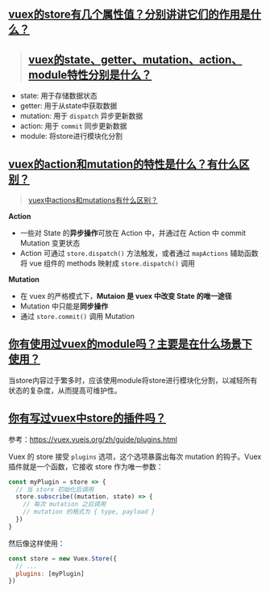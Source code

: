 ## [vuex的store有几个属性值？分别讲讲它们的作用是什么？](https://github.com/haizlin/fe-interview/issues/387)

> ## [vuex的state、getter、mutation、action、module特性分别是什么？](https://github.com/haizlin/fe-interview/issues/388)

- state: 用于存储数据状态
- getter: 用于从state中获取数据
- mutation: 用于 `dispatch` 异步更新数据
- action: 用于 `commit` 同步更新数据
- module: 将store进行模块化分割

## [vuex的action和mutation的特性是什么？有什么区别？](https://github.com/haizlin/fe-interview/issues/390)
> [vuex中actions和mutations有什么区别？](https://github.com/haizlin/fe-interview/issues/537)

**Action**

- 一些对 State 的**异步操作**可放在 Action 中，并通过在 Action 中 commit Mutation 变更状态
- Action 可通过 `store.dispatch()` 方法触发，或者通过 `mapActions` 辅助函数将 vue 组件的 methods 映射成 `store.dispatch()` 调用

**Mutation**

- 在 vuex 的严格模式下，**Mutaion 是 vuex 中改变 State 的唯一途径**
- Mutation 中只能是**同步操作**
- 通过 `store.commit()` 调用 Mutation

## [你有使用过vuex的module吗？主要是在什么场景下使用？](https://github.com/haizlin/fe-interview/issues/538)

当store内容过于繁多时，应该使用module将store进行模块化分割，以减轻所有状态的复杂度，从而提高可维护性。

## [你有写过vuex中store的插件吗？](https://github.com/haizlin/fe-interview/issues/539)

参考：https://vuex.vuejs.org/zh/guide/plugins.html

Vuex 的 store 接受 `plugins` 选项，这个选项暴露出每次 mutation 的钩子。Vuex 插件就是一个函数，它接收 store 作为唯一参数：

```js
const myPlugin = store => {
  // 当 store 初始化后调用
  store.subscribe((mutation, state) => {
    // 每次 mutation 之后调用
    // mutation 的格式为 { type, payload }
  })
}
```

然后像这样使用：

```js
const store = new Vuex.Store({
  // ...
  plugins: [myPlugin]
})
```
